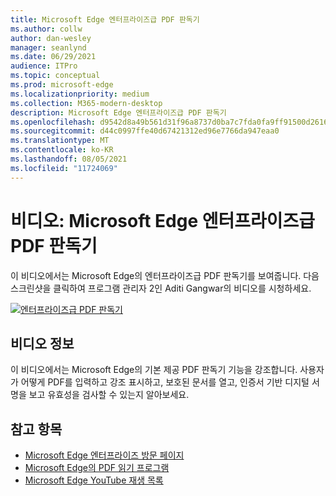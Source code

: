 ```yaml
---
title: Microsoft Edge 엔터프라이즈급 PDF 판독기
ms.author: collw
author: dan-wesley
manager: seanlynd
ms.date: 06/29/2021
audience: ITPro
ms.topic: conceptual
ms.prod: microsoft-edge
ms.localizationpriority: medium
ms.collection: M365-modern-desktop
description: Microsoft Edge 엔터프라이즈급 PDF 판독기
ms.openlocfilehash: d9542d8a49b561d31f96a8737d0ba7c7fda0fa9ff91500d26169c0a331445562
ms.sourcegitcommit: d44c0997ffe40d67421312ed96e7766da947eaa0
ms.translationtype: MT
ms.contentlocale: ko-KR
ms.lasthandoff: 08/05/2021
ms.locfileid: "11724069"
---
```

# <a name="video-microsoft-edge-enterprise-grade-pdf-reader"></a>비디오: Microsoft Edge 엔터프라이즈급 PDF 판독기

이 비디오에서는 Microsoft Edge의 엔터프라이즈급 PDF 판독기를 보여줍니다. 다음 스크린샷을 클릭하여 프로그램 관리자 2인 Aditi Gangwar의 비디오를 시청하세요.

[![엔터프라이즈급 PDF 판독기](media/microsoft-edge-video-pdf-reader/0.png)](http://www.youtube.com/watch?v=XWAqNQ0xAcE "Enterprise grade PDF reader")

## <a name="about-the-video"></a>비디오 정보

이 비디오에서는 Microsoft Edge의 기본 제공 PDF 판독기 기능을 강조합니다. 사용자가 어떻게 PDF를 입력하고 강조 표시하고, 보호된 문서를 열고, 인증서 기반 디지털 서명을 보고 유효성을 검사할 수 있는지 알아보세요.

## <a name="see-also"></a>참고 항목

- [Microsoft Edge 엔터프라이즈 방문 페이지](https://aka.ms/EdgeEnterprise)
- [Microsoft Edge의 PDF 읽기 프로그램](microsoft-edge-pdf.md)
- [Microsoft Edge YouTube 재생 목록](https://www.youtube.com/playlist?list=PLXtHYVsvn_b-uXh1tMeYpT-0iD8tD3tFy)
